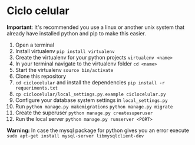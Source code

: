 # Ciclo celular

**Important**: It's recommended you use a linux or another unix system that already have installed python and pip to make this easier.

1. Open a terminal
2. Install virtualenv `pip install virtualenv`
3. Create the virtualenv for your python projects `virtualenv <name>`
4. In your terminal navigate to the virtualenv folder `cd <name>`
5. Start the virtualenv `source bin/activate`
6. Clone this repository
7. `cd ciclocelular` and install the dependencies `pip install -r requeriments.txt`
8. `cp ciclocelular/local_settings.py.example ciclocelular.py`
9. Configure your database system settings in `local_settings.py`
10. Run `python manage.py makemigrations` `python manage.py migrate`
11. Create the superuser `python manage.py createsuperuser`
12. Run the local server `python manage.py runserver <PORT>`

**Warning:** In case the mysql package for python gives you an error execute
`sudo apt-get install mysql-server libmysqlclient-dev`
